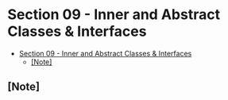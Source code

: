 # Section 09 - Inner and Abstract Classes & Interfaces

- [Section 09 - Inner and Abstract Classes & Interfaces](#Section-09---Inner-and-Abstract-Classes--Interfaces)
  - [[Note]](#Note)

## [Note] 